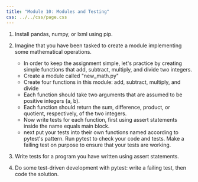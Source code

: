 ```yaml
---
title: "Module 10: Modules and Testing"
css: ../../css/page.css
---
```


1. Install pandas, numpy, or lxml using pip.

2. Imagine that you have been tasked to create a module implementing some mathematical operations.
    * In order to keep the assignment simple, let's practice by creating simple functions that add, subtract, multiply, and divide two integers.
    * Create a module called "new_math.py"
    * Create four functions in this module: add, subtract, multiply, and divide
    * Each function should take two arguments that are assumed to be positive integers (a, b). 
    * Each function should return the sum, difference, product, or quotient, respectively, of the two integers.
    * Now write tests for each function, first using assert statements inside the name equals main block.
    * next put your tests into their own functions named according to pytest's pattern. Run pytest to check your code and tests.  Make a failing test on purpose to ensure that your tests are working.


3. Write tests for a program you have written using assert statements.

4. Do some test-driven development with pytest: write a failing test, then code the solution.

